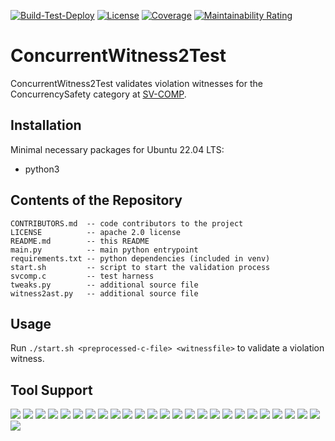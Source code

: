 [![Build-Test-Deploy](https://github.com/ftsrg/ConcurrentWitness2Test/actions/workflows/linux-build-test-deploy.yml/badge.svg)](https://github.com/ftsrg/ConcurrentWitness2Test/actions/workflows/linux-build-test-deploy.yml)
[![License](https://img.shields.io/badge/License-Apache_2.0-blue.svg)](https://opensource.org/licenses/Apache-2.0)
[![Coverage](https://sonarcloud.io/api/project_badges/measure?project=ftsrg-github_concurrentwitness2test&metric=coverage)](https://sonarcloud.io/summary/new_code?id=ftsrg-github_concurrentwitness2test)
[![Maintainability Rating](https://sonarcloud.io/api/project_badges/measure?project=ftsrg-github_concurrentwitness2test&metric=sqale_rating)](https://sonarcloud.io/summary/new_code?id=ftsrg-github_concurrentwitness2test)


# ConcurrentWitness2Test 

ConcurrentWitness2Test validates violation witnesses for the ConcurrencySafety category at [SV-COMP](https://sv-comp.sosy-lab.org/).

## Installation

Minimal necessary packages for Ubuntu 22.04 LTS:
* python3

## Contents of the Repository
```
CONTRIBUTORS.md  -- code contributors to the project
LICENSE          -- apache 2.0 license
README.md        -- this README
main.py          -- main python entrypoint
requirements.txt -- python dependencies (included in venv)
start.sh         -- script to start the validation process
svcomp.c         -- test harness
tweaks.py        -- additional source file
witness2ast.py   -- additional source file
```

## Usage
Run `./start.sh <preprocessed-c-file> <witnessfile>` to validate a violation witness. 

## Tool Support

[![](https://ftsrg.mit.bme.hu/ConcurrentWitness2Test/benchmark-results/main/bubaak/badge.svg)](https://ftsrg.mit.bme.hu/ConcurrentWitness2Test/benchmark-results/main/bubaak/)
[![](https://ftsrg.mit.bme.hu/ConcurrentWitness2Test/benchmark-results/main/cbmc/badge.svg)](https://ftsrg.mit.bme.hu/ConcurrentWitness2Test/benchmark-results/main/cbmc/)
[![](https://ftsrg.mit.bme.hu/ConcurrentWitness2Test/benchmark-results/main/coveriteam-verifier-algo-selection/badge.svg)](https://ftsrg.mit.bme.hu/ConcurrentWitness2Test/benchmark-results/main/coveriteam-verifier-algo-selection/)
[![](https://ftsrg.mit.bme.hu/ConcurrentWitness2Test/benchmark-results/main/coveriteam-verifier-parallel-portfolio/badge.svg)](https://ftsrg.mit.bme.hu/ConcurrentWitness2Test/benchmark-results/main/coveriteam-verifier-parallel-portfolio/)
[![](https://ftsrg.mit.bme.hu/ConcurrentWitness2Test/benchmark-results/main/cpa-lockator/badge.svg)](https://ftsrg.mit.bme.hu/ConcurrentWitness2Test/benchmark-results/main/cpa-lockator/)
[![](https://ftsrg.mit.bme.hu/ConcurrentWitness2Test/benchmark-results/main/cpachecker/badge.svg)](https://ftsrg.mit.bme.hu/ConcurrentWitness2Test/benchmark-results/main/cpachecker/)
[![](https://ftsrg.mit.bme.hu/ConcurrentWitness2Test/benchmark-results/main/cseq/badge.svg)](https://ftsrg.mit.bme.hu/ConcurrentWitness2Test/benchmark-results/main/cseq/)
[![](https://ftsrg.mit.bme.hu/ConcurrentWitness2Test/benchmark-results/main/dartagnan/badge.svg)](https://ftsrg.mit.bme.hu/ConcurrentWitness2Test/benchmark-results/main/dartagnan/)
[![](https://ftsrg.mit.bme.hu/ConcurrentWitness2Test/benchmark-results/main/deagle/badge.svg)](https://ftsrg.mit.bme.hu/ConcurrentWitness2Test/benchmark-results/main/deagle/)
[![](https://ftsrg.mit.bme.hu/ConcurrentWitness2Test/benchmark-results/main/divine/badge.svg)](https://ftsrg.mit.bme.hu/ConcurrentWitness2Test/benchmark-results/main/divine/)
[![](https://ftsrg.mit.bme.hu/ConcurrentWitness2Test/benchmark-results/main/ebf/badge.svg)](https://ftsrg.mit.bme.hu/ConcurrentWitness2Test/benchmark-results/main/ebf/)
[![](https://ftsrg.mit.bme.hu/ConcurrentWitness2Test/benchmark-results/main/esbmc-incr/badge.svg)](https://ftsrg.mit.bme.hu/ConcurrentWitness2Test/benchmark-results/main/esbmc-incr/)
[![](https://ftsrg.mit.bme.hu/ConcurrentWitness2Test/benchmark-results/main/esbmc-kind/badge.svg)](https://ftsrg.mit.bme.hu/ConcurrentWitness2Test/benchmark-results/main/esbmc-kind/)
[![](https://ftsrg.mit.bme.hu/ConcurrentWitness2Test/benchmark-results/main/goblint/badge.svg)](https://ftsrg.mit.bme.hu/ConcurrentWitness2Test/benchmark-results/main/goblint/)
[![](https://ftsrg.mit.bme.hu/ConcurrentWitness2Test/benchmark-results/main/graves-par/badge.svg)](https://ftsrg.mit.bme.hu/ConcurrentWitness2Test/benchmark-results/main/graves-par/)
[![](https://ftsrg.mit.bme.hu/ConcurrentWitness2Test/benchmark-results/main/graves/badge.svg)](https://ftsrg.mit.bme.hu/ConcurrentWitness2Test/benchmark-results/main/graves/)
[![](https://ftsrg.mit.bme.hu/ConcurrentWitness2Test/benchmark-results/main/infer/badge.svg)](https://ftsrg.mit.bme.hu/ConcurrentWitness2Test/benchmark-results/main/infer/)
[![](https://img.shields.io/badge/lazycseq-Unknown%20(0/0/0)-lightgrey)](https://ftsrg.mit.bme.hu/ConcurrentWitness2Test/benchmark-results/main/lazycseq/)
[![](https://ftsrg.mit.bme.hu/ConcurrentWitness2Test/benchmark-results/main/lf-checker/badge.svg)](https://ftsrg.mit.bme.hu/ConcurrentWitness2Test/benchmark-results/main/lf-checker/)
[![](https://ftsrg.mit.bme.hu/ConcurrentWitness2Test/benchmark-results/main/pesco/badge.svg)](https://ftsrg.mit.bme.hu/ConcurrentWitness2Test/benchmark-results/main/pesco/)
[![](https://ftsrg.mit.bme.hu/ConcurrentWitness2Test/benchmark-results/main/pichecker/badge.svg)](https://ftsrg.mit.bme.hu/ConcurrentWitness2Test/benchmark-results/main/pichecker/)
[![](https://ftsrg.mit.bme.hu/ConcurrentWitness2Test/benchmark-results/main/symbiotic/badge.svg)](https://ftsrg.mit.bme.hu/ConcurrentWitness2Test/benchmark-results/main/symbiotic/)
[![](https://ftsrg.mit.bme.hu/ConcurrentWitness2Test/benchmark-results/main/theta/badge.svg)](https://ftsrg.mit.bme.hu/ConcurrentWitness2Test/benchmark-results/main/theta/)
[![](https://ftsrg.mit.bme.hu/ConcurrentWitness2Test/benchmark-results/main/uautomizer/badge.svg)](https://ftsrg.mit.bme.hu/ConcurrentWitness2Test/benchmark-results/main/uautomizer/)
[![](https://ftsrg.mit.bme.hu/ConcurrentWitness2Test/benchmark-results/main/ugemcutter/badge.svg)](https://ftsrg.mit.bme.hu/ConcurrentWitness2Test/benchmark-results/main/ugemcutter/)
[![](https://ftsrg.mit.bme.hu/ConcurrentWitness2Test/benchmark-results/main/utaipan/badge.svg)](https://ftsrg.mit.bme.hu/ConcurrentWitness2Test/benchmark-results/main/utaipan/)
